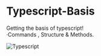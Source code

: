 # Typescript-Basis
Getting the basis of typescript! <br>
·Commands , Structure & Methods.

![Typescript](https://user-images.githubusercontent.com/55434881/194620470-2e57ffb2-6ba2-4c57-9dcb-0587f26e1904.JPG)
